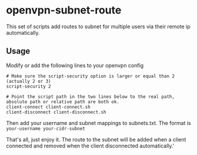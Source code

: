 # openvpn-subnet-route

This set of scripts add routes to subnet for multiple users via their remote ip automatically.

## Usage

Modify or add the following lines to your openvpn config

```
# Make sure the script-security option is larger or equal than 2 (actually 2 or 3)
script-security 2

# Point the script path in the two lines below to the real path, absolute path or relative path are both ok.
client-connect client-connect.sh
client-disconnect client-disconnect.sh
```

Then add your username and subnet mappings to subnets.txt.
The format is `your-username your-cidr-subnet`

That's all, just enjoy it. The route to the subnet will be added when a client connected and removed when the client disconnected automatically.'

